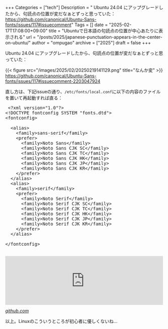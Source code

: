 +++
Categories = ["tech"]
Description = " Ubuntu 24.04 にアップグレードしたから、句読点の位置が変だなぁとずっと思っていた：  https://github.com/canonical/Ubuntu-Sans-fonts/issues/117#issuecomment"
Tags = []
date = "2025-02-17T17:08:00+09:00"
title = "Ubuntuで日本語の句読点の位置が中心あたりに表示される"
url = "/posts/2025/japanese-punctuation-appears-in-the-center-on-ubuntu/"
author = "ompugao"
archive = ["2025"]
draft = false
+++

<body>
<p>Ubuntu 24.04 にアップグレードしたから、句読点の位置が変だなぁとずっと思っていた：</p>

{{< figure src="/images/2025/02/20250219141129.png" title="なんか変" >}}
<a href="https://github.com/canonical/Ubuntu-Sans-fonts/issues/117#issuecomment-2203047924">https://github.com/canonical/Ubuntu-Sans-fonts/issues/117#issuecomment-2203047924</a></p>

<p>直し方は、下記issueの通り、<code>/etc/fonts/local.conf</code>に以下の内容のファイルを置いて再起動すれば直る：</p>

<pre class="code lang-xml" data-lang="xml" data-unlink> &lt;?xml version="1.0"?&gt;
&lt;!DOCTYPE fontconfig SYSTEM "fonts.dtd"&gt;
&lt;fontconfig&gt;

  &lt;alias&gt;
    &lt;family&gt;sans-serif&lt;/family&gt;
    &lt;prefer&gt;
      &lt;family&gt;Noto Sans&lt;/family&gt;
      &lt;family&gt;Noto Sans CJK SC&lt;/family&gt;
      &lt;family&gt;Noto Sans CJK TC&lt;/family&gt;
      &lt;family&gt;Noto Sans CJK HK&lt;/family&gt;
      &lt;family&gt;Noto Sans CJK JP&lt;/family&gt;
      &lt;family&gt;Noto Sans CJK KR&lt;/family&gt;
    &lt;/prefer&gt;
  &lt;/alias&gt;
  &lt;alias&gt;
    &lt;family&gt;serif&lt;/family&gt;
    &lt;prefer&gt;
      &lt;family&gt;Noto Serif&lt;/family&gt;
      &lt;family&gt;Noto Serif CJK SC&lt;/family&gt;
      &lt;family&gt;Noto Serif CJK TC&lt;/family&gt;
      &lt;family&gt;Noto Serif CJK HK&lt;/family&gt;
      &lt;family&gt;Noto Serif CJK JP&lt;/family&gt;
      &lt;family&gt;Noto Serif CJK KR&lt;/family&gt;
    &lt;/prefer&gt;
  &lt;/alias&gt;

&lt;/fontconfig&gt;
 </pre>


<p><iframe src="https://hatenablog-parts.com/embed?url=https%3A%2F%2Fgithub.com%2Fcanonical%2FUbuntu-Sans-fonts%2Fissues%2F117%23issuecomment-2439368846" title="Problem with handling Chinese punctuation, such as enumeration comma(、) and full stop(。). · Issue #117 · canonical/Ubuntu-Sans-fonts" class="embed-card embed-webcard" scrolling="no" frameborder="0" style="display: block; width: 100%; height: 155px; max-width: 500px; margin: 10px 0px;" loading="lazy"></iframe><cite class="hatena-citation"><a href="https://github.com/canonical/Ubuntu-Sans-fonts/issues/117#issuecomment-2439368846">github.com</a></cite></p>

<p>以上。Linuxのこういうところが初心者に優しくないね…</p>
</body>
